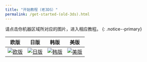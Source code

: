 ```yaml
---
title: "开始教程（老3DS）"
permalink: /get-started-(old-3ds).html
---
```


请点击你机器区域所对应的图片，进入相应教程。
{: .notice--primary}

| 欧版 | 日版 | 韩版 | 美版 |
|:-:|:-:|:-:|:-:|
| [![欧版](images/eu.png)](get-started-(old-3ds-eur)) | [![日版](images/jp.png)](get-started-(old-3ds-jpn)) | [![韩版](images/kr.png)](get-started-(old-3ds-kor)) | [![美版](images/us.png)](get-started-(old-3ds-usa)) |
